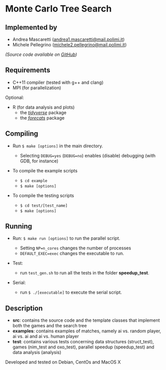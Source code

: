 # Monte Carlo Tree Search

## Implemented by

- Andrea Mascaretti (andrea1.mascaretti@mail.polimi.it)
- Michele Pellegrino (michele2.pellegrino@mail.polimi.it)

*(Source code available on [GitHub](https://github.com/mascaretti/mcts.git))*

## Requirements

- C++11 compiler (tested with g++ and clang)
- MPI (for parallelization)

Optional:
- R (for data analysis and plots)
  * the [*tidyverse*](https://www.tidyverse.org/) package
  * the [*forecats*](https://forcats.tidyverse.org/) package

## Compiling

- Run `$ make [options]` in the main directory.
  * Selecting `DEBUG=yes` (`DEBUG=no`) enables (disable) debugging (with GDB, for instance)

- To compile the example scripts
  * `$ cd example`
  * `$ make [options]`

- To compile the testing scripts
  * `$ cd test/[test_name]`
  * `$ make [options]`

## Running

- Run: `$ make run [options]` to run the parallel script.
  * Setting `NP=n_cores` changes the number of processes
  * `DEFAULT_EXEC=exec` changes the executable to run.

- Test:
  * run `test_gen.sh` to run all the tests in the folder **speedup_test**.

- Serial: 
  * run `$ ./[executable]` to execute the serial script.

## Description

- **src**:        contains the source code and the template classes that implement both the games and
            the search tree
- **examples**:   contains examples of matches, namely ai vs. random player, ai vs. ai and
            ai vs. human player
- **test**:       contains various tests concerning data structures (struct_test), games (nim_test
            and oxo_test), parallel speedup (speedup_test) and data analysis (analysis)


Developed and tested on Debian, CentOs and MacOS X
